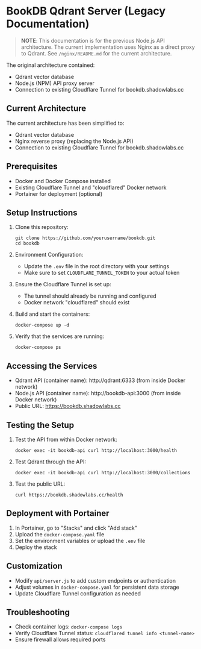 # BookDB Qdrant Server (Legacy Documentation)

> **NOTE**: This documentation is for the previous Node.js API architecture. The current implementation uses Nginx as a direct proxy to Qdrant. See `/nginx/README.md` for the current architecture.

The original architecture contained:
- Qdrant vector database
- Node.js (NPM) API proxy server
- Connection to existing Cloudflare Tunnel for bookdb.shadowlabs.cc

## Current Architecture

The current architecture has been simplified to:
- Qdrant vector database
- Nginx reverse proxy (replacing the Node.js API)
- Connection to existing Cloudflare Tunnel for bookdb.shadowlabs.cc

## Prerequisites

- Docker and Docker Compose installed
- Existing Cloudflare Tunnel and "cloudflared" Docker network
- Portainer for deployment (optional)

## Setup Instructions

1. Clone this repository:
   ```
   git clone https://github.com/yourusername/bookdb.git
   cd bookdb
   ```

2. Environment Configuration:
   - Update the `.env` file in the root directory with your settings
   - Make sure to set `CLOUDFLARE_TUNNEL_TOKEN` to your actual token

2. Ensure the Cloudflare Tunnel is set up:
   - The tunnel should already be running and configured
   - Docker network "cloudflared" should exist

3. Build and start the containers:
   ```
   docker-compose up -d
   ```

4. Verify that the services are running:
   ```
   docker-compose ps
   ```

## Accessing the Services

- Qdrant API (container name): http://qdrant:6333 (from inside Docker network)
- Node.js API (container name): http://bookdb-api:3000 (from inside Docker network)
- Public URL: https://bookdb.shadowlabs.cc

## Testing the Setup

1. Test the API from within Docker network:
   ```
   docker exec -it bookdb-api curl http://localhost:3000/health
   ```

2. Test Qdrant through the API:
   ```
   docker exec -it bookdb-api curl http://localhost:3000/collections
   ```

3. Test the public URL:
   ```
   curl https://bookdb.shadowlabs.cc/health
   ```

## Deployment with Portainer

1. In Portainer, go to "Stacks" and click "Add stack"
2. Upload the `docker-compose.yaml` file
3. Set the environment variables or upload the `.env` file
4. Deploy the stack

## Customization

- Modify `api/server.js` to add custom endpoints or authentication
- Adjust volumes in `docker-compose.yaml` for persistent data storage
- Update Cloudflare Tunnel configuration as needed

## Troubleshooting

- Check container logs: `docker-compose logs`
- Verify Cloudflare Tunnel status: `cloudflared tunnel info <tunnel-name>`
- Ensure firewall allows required ports
